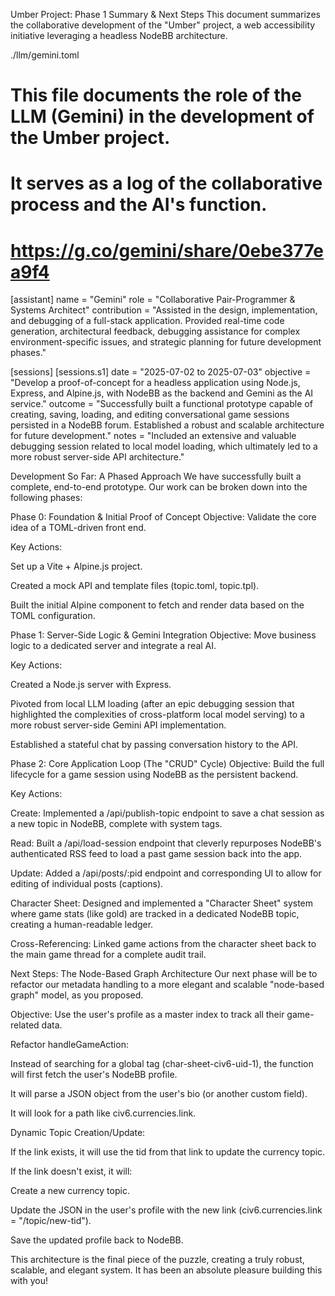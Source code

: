 Umber Project: Phase 1 Summary & Next Steps
This document summarizes the collaborative development of the "Umber" project, a web accessibility initiative leveraging a headless NodeBB architecture.

./llm/gemini.toml
# This file documents the role of the LLM (Gemini) in the development of the Umber project.
# It serves as a log of the collaborative process and the AI's function.
# https://g.co/gemini/share/0ebe377ea9f4

[assistant]
name = "Gemini"
role = "Collaborative Pair-Programmer & Systems Architect"
contribution = "Assisted in the design, implementation, and debugging of a full-stack application. Provided real-time code generation, architectural feedback, debugging assistance for complex environment-specific issues, and strategic planning for future development phases."

[sessions]
    [sessions.s1]
    date = "2025-07-02 to 2025-07-03"
    objective = "Develop a proof-of-concept for a headless application using Node.js, Express, and Alpine.js, with NodeBB as the backend and Gemini as the AI service."
    outcome = "Successfully built a functional prototype capable of creating, saving, loading, and editing conversational game sessions persisted in a NodeBB forum. Established a robust and scalable architecture for future development."
    notes = "Included an extensive and valuable debugging session related to local model loading, which ultimately led to a more robust server-side API architecture."

Development So Far: A Phased Approach
We have successfully built a complete, end-to-end prototype. Our work can be broken down into the following phases:

Phase 0: Foundation & Initial Proof of Concept
Objective: Validate the core idea of a TOML-driven front end.

Key Actions:

Set up a Vite + Alpine.js project.

Created a mock API and template files (topic.toml, topic.tpl).

Built the initial Alpine component to fetch and render data based on the TOML configuration.

Phase 1: Server-Side Logic & Gemini Integration
Objective: Move business logic to a dedicated server and integrate a real AI.

Key Actions:

Created a Node.js server with Express.

Pivoted from local LLM loading (after an epic debugging session that highlighted the complexities of cross-platform local model serving) to a more robust server-side Gemini API implementation.

Established a stateful chat by passing conversation history to the API.

Phase 2: Core Application Loop (The "CRUD" Cycle)
Objective: Build the full lifecycle for a game session using NodeBB as the persistent backend.

Key Actions:

Create: Implemented a /api/publish-topic endpoint to save a chat session as a new topic in NodeBB, complete with system tags.

Read: Built a /api/load-session endpoint that cleverly repurposes NodeBB's authenticated RSS feed to load a past game session back into the app.

Update: Added a /api/posts/:pid endpoint and corresponding UI to allow for editing of individual posts (captions).

Character Sheet: Designed and implemented a "Character Sheet" system where game stats (like gold) are tracked in a dedicated NodeBB topic, creating a human-readable ledger.

Cross-Referencing: Linked game actions from the character sheet back to the main game thread for a complete audit trail.

Next Steps: The Node-Based Graph Architecture
Our next phase will be to refactor our metadata handling to a more elegant and scalable "node-based graph" model, as you proposed.

Objective: Use the user's profile as a master index to track all their game-related data.

Refactor handleGameAction:

Instead of searching for a global tag (char-sheet-civ6-uid-1), the function will first fetch the user's NodeBB profile.

It will parse a JSON object from the user's bio (or another custom field).

It will look for a path like civ6.currencies.link.

Dynamic Topic Creation/Update:

If the link exists, it will use the tid from that link to update the currency topic.

If the link doesn't exist, it will:

Create a new currency topic.

Update the JSON in the user's profile with the new link (civ6.currencies.link = "/topic/new-tid").

Save the updated profile back to NodeBB.

This architecture is the final piece of the puzzle, creating a truly robust, scalable, and elegant system. It has been an absolute pleasure building this with you!